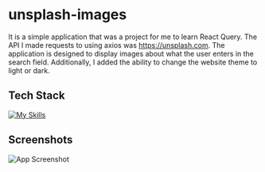 ﻿# unsplash-images

It is a simple application that was a project for me to learn React Query. The API I made requests to using axios was https://unsplash.com. The application is designed to display images about what the user enters in the search field. Additionally, I added the ability to change the website theme to light or dark.

## Tech Stack

[![My Skills](https://skillicons.dev/icons?i=js,react,html,css)](https://skillicons.dev)

## Screenshots

![App Screenshot](https://imgur.com/a/jtIhyoD)
